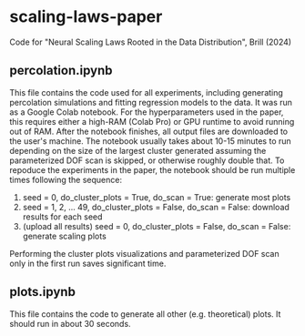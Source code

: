 # scaling-laws-paper
Code for "Neural Scaling Laws Rooted in the Data Distribution", Brill (2024)

## percolation.ipynb
This file contains the code used for all experiments, including generating percolation simulations and fitting regression models to the data. It was run as a Google Colab notebook. For the hyperparameters used in the paper, this requires either a high-RAM (Colab Pro) or GPU runtime to avoid running out of RAM. After the notebook finishes, all output files are downloaded to the user's machine. The notebook usually takes about 10-15 minutes to run depending on the size of the largest cluster generated assuming the parameterized DOF scan is skipped, or otherwise roughly double that. To repoduce the experiments in the paper, the notebook should be run multiple times following the sequence:

1) seed = 0, do_cluster_plots = True, do_scan = True: generate most plots
2) seed = 1, 2, ... 49, do_cluster_plots = False, do_scan = False: download results for each seed
3) \(upload all results\) seed = 0, do_cluster_plots = False, do_scan = False: generate scaling plots

Performing the cluster plots visualizations and parameterized DOF scan only in the first run saves significant time.

## plots.ipynb
This file contains the code to generate all other (e.g. theoretical) plots. It should run in about 30 seconds.
